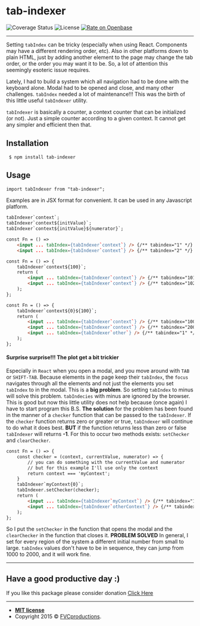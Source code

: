 # tab-indexer
![Coverage Status](https://img.shields.io/badge/coverage-100%25-green) ![License](https://img.shields.io/badge/license-MIT-blue) [![Rate on Openbase](https://badges.openbase.com/js/rating/tab-indexer.svg)](https://openbase.com/js/tab-indexer?utm_source=embedded&utm_medium=badge&utm_campaign=rate-badge)

------------
Setting ``tabIndex`` can be tricky (especially when using React. Components may have a different rendering order, etc). Also in other platforms down to plain HTML, just by adding another element to the page may change the tab order, or the order you may want it to be. So, a lot of attention this seemingly esoteric issue requires.

Lately, I had to build a system which all navigation had to be done with the keyboard alone. Modal had to be opened and close, and many other challenges. ``tabIndex`` needed a lot of maintenance!!! This was the birth of this little useful ``tabIndexer`` utility.

``tabIndexer`` is basically a counter, a context counter that can be initialized (or not). Just a simple counter according to a given context. It cannot get any simpler and efficient then that.

## Installation
`` $ npm install tab-indexer``
## Usage
```HTML
import tabIndexer from "tab-indexer";
```
Examples are in JSX format for convenient. It can be used in any Javascript platform.
```HTML
tabIndexer`context`;
tabIndexer`context${initValue}`;
tabIndexer`context${initValue}${numerator}`;
```
```HTML
const Fn = () =>
    <input ... tabIndex={tabIndexer`context`} /> {/** tabindex="1" */}
    <input ... tabIndex={tabIndexer`context`} /> {/** tabindex="2" */}
```
```HTML
const Fn = () => {
    tabIndexer`context${100}`;
    return (
        <input ... tabIndex={tabIndexer`context`} /> {/** tabindex="101" */}
        <input ... tabIndex={tabIndexer`context`} /> {/** tabindex="102" */}
    );
};    
```
```HTML
const Fn = () => {
    tabIndexer`context${0}${100}`;
    return (
        <input ... tabIndex={tabIndexer`context`} /> {/** tabindex="100" */}
        <input ... tabIndex={tabIndexer`context`} /> {/** tabindex="200" */}
        <input ... tabIndex={tabIndexer`other`} /> {/** tabindex="1" */}
    );
};    
```
#### Surprise surprise!!! The plot get a bit trickier
Especially in `React` when you open a modal, and you move around with `TAB` or `SHIFT-TAB`. Because elements in the page keep their `tabIndex`, the `focus` navigates through all the elements and not just the elements you set `tabIndex` to in the modal. This is a **big problem**. So setting `tabIndex` to minus will solve this problem. `tabIndecies` with minus are ignored by the browser. This is good but now this little utility does not help because (once again) I have to start program this B.S.
**The solution** for the problem has been found in the manner of a `checker` function that can be passed to the `tabIndexer`. If the `checker` function returns zero or greater or true, `tabIndexer` will continue to do what it does best. **BUT** if the function returns less than zero or false `tabIndexer` will returns **-1**. For this to occur two methods exists: `setChecker` and `clearChecker`.
```HTML
const Fn = () => {
    const checker = (context, currentValue, numerator) => {
        // you can do something with the currentValue and numerator
        // but for this example I'll use only the context
        return context === 'myContext';
    }
    tabIndexer`myContext{0}`;
    tabIndexer.setChecker(checker);
    return (
        <input ... tabIndex={tabIndexer`myContext`} /> {/** tabindex="1" */}
        <input ... tabIndex={tabIndexer`otherContext`} /> {/** tabindex="-1" */}
    );
};    
```
So I put the `setChecker` in the function that opens the modal and the `clearChecker` in the function that closes it.
**PROBLEM SOLVED**
In general, I set for every region of the system a different initial number from small to large. `tabIndex` values don't have to be in sequence, they can jump from 1000 to 2000, and it will work fine.

------------
## Have a good productive day :)

If you like this package please consider donation <a href="https://paypal.me/ItayMerchav?locale.x=en_US" target="_blank">Click Here</a>

---
- **[MIT license](http://opensource.org/licenses/mit-license.php)**
- Copyright 2015 © <a href="http://fvcproductions.com" target="_blank">FVCproductions</a>.